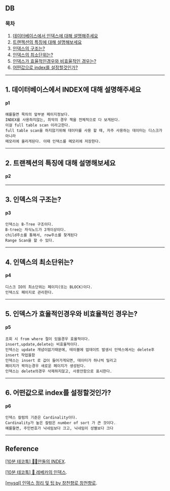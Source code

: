 
## DB
### 목차
1. [데이터베이스에서 인덱스에 대해 설명해주세요](#p1)
2. [트랜젝션의 특징에 대해 설명해보세요](#p2)
3. [인덱스의 구조는?](#p3)
4. [인덱스의 최소단위는?](#p4)
5. [인덱스가 효율적인경우와 비효율적인 경우는?](#p5)
6. [어떤값으로 index를 설정할것인가?](#p6)
---

## 1. 데이터베이스에서 INDEX에 대해 설명해주세요
#### p1
```
예를들면 목차의 앞부분 페이지정보다.
INDEX를 사용하지않는, 최악의 경우 책을 전체적으로 다 보게된다.
이걸 full table scan 이라고한다.
full table scan을 하지않기위해 데이터를 사용 할 때, 자주 사용하는 데이터는 디스크가 아니라
메모리에 올리게된다. 이때 인덱스를 메모리에 저장한다.
```  

---

## 2. 트랜젝션의 특징에 대해 설명해보세요  
#### p2

---

## 3. 인덱스의 구조는?
#### p3
```
인덱스는 B-Tree 구조이다.
B-tree는 자식노드가 2개이상이다.
child주소를 통해서, row주소를 찾게된다
Range Scan을 할 수 있다.
```

---

## 4. 인덱스의 최소단위는?
#### p4
```
디스크 IO의 최소단위는 페이지(또는 BLOCK)이다.
인덱스도 페이지로 관리한다.
```

---

## 5. 인덱스가 효율적인경우와 비효율적인 경우는?
#### p5
```
조회 시 from where 절이 있을경우 효율적이다.
insert,update,delete는 비효율적이다.
인덱스는 update 개념이없기때문에, 테이블에 업데이트 발생시 인덱스에서는 delete후 insert 작업을함
인덱스는 insert 로 값이 들어가게되면, 데이터가 하나씩 밀리고
페이지가 꽉차는경우 새로운 페이지가 생성된다.
인덱스는 delete의경우 삭제하지않고, 사용안함으로 표시한다.
```

---

## 6. 어떤값으로 index를 설정할것인가?
#### p6
```
인덱스 칼럼의 기준은 Cardinality이다.
Cardinality가 높은 칼럼은 number of sort 가 큰 것이다.
예를들면, 주민번호가 닉네임보다 크고, 닉네임이 성별보다 크다
```

---

## Reference
[[10분 테코톡] 👨‍🏫안돌의 INDEX](https://www.youtube.com/watch?v=NkZ6r6z2pBg&list=PLgXGHBqgT2TvpJ_p9L_yZKPifgdBOzdVH&index=80).

[[10분 테코톡] 🦋 레베카의 인덱스](https://www.youtube.com/watch?v=9ZXIoh9PtwY&list=UU-mOekGSesms0agFntnQang&index=49).

[[mysql] 인덱스 정리 및 팁 by 창천향로 창천향로](https://jojoldu.tistory.com/243).
